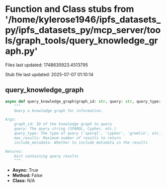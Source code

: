 # Function and Class stubs from '/home/kylerose1946/ipfs_datasets_py/ipfs_datasets_py/mcp_server/tools/graph_tools/query_knowledge_graph.py'

Files last updated: 1748635923.4513795

Stub file last updated: 2025-07-07 01:10:14

## query_knowledge_graph

```python
async def query_knowledge_graph(graph_id: str, query: str, query_type: str = "sparql", max_results: int = 100, include_metadata: bool = True) -> Dict[str, Any]:
    """
    Query a knowledge graph for information.

Args:
    graph_id: ID of the knowledge graph to query
    query: The query string (SPARQL, Cypher, etc.)
    query_type: The type of query ('sparql', 'cypher', 'gremlin', etc.)
    max_results: Maximum number of results to return
    include_metadata: Whether to include metadata in the results

Returns:
    Dict containing query results
    """
```
* **Async:** True
* **Method:** False
* **Class:** N/A
